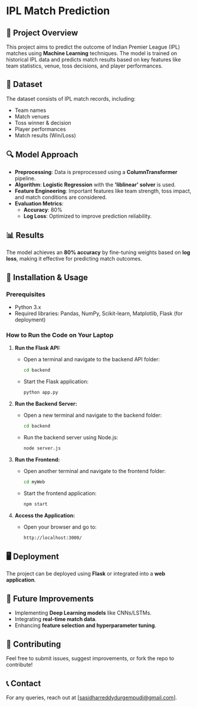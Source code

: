 # IPL Match Prediction

## 📌 Project Overview
This project aims to predict the outcome of Indian Premier League (IPL) matches using **Machine Learning** techniques. The model is trained on historical IPL data and predicts match results based on key features like team statistics, venue, toss decisions, and player performances.

## 🏏 Dataset
The dataset consists of IPL match records, including:
- Team names
- Match venues
- Toss winner & decision
- Player performances
- Match results (Win/Loss)

## 🔍 Model Approach
- **Preprocessing**: Data is preprocessed using a **ColumnTransformer** pipeline.
- **Algorithm**: **Logistic Regression** with the **'liblinear' solver** is used.
- **Feature Engineering**: Important features like team strength, toss impact, and match conditions are considered.
- **Evaluation Metrics**:
  - **Accuracy**: 80%
  - **Log Loss**: Optimized to improve prediction reliability.

## 📊 Results
The model achieves an **80% accuracy** by fine-tuning weights based on **log loss**, making it effective for predicting match outcomes.

## 🚀 Installation & Usage
### Prerequisites
- Python 3.x
- Required libraries: Pandas, NumPy, Scikit-learn, Matplotlib, Flask (for deployment)



### How to Run the Code on Your Laptop
1. **Run the Flask API:**
   - Open a terminal and navigate to the backend API folder:
     ```bash
     cd backend
     ```
   - Start the Flask application:
     ```bash
     python app.py
     ```

2. **Run the Backend Server:**
   - Open a new terminal and navigate to the backend folder:
     ```bash
     cd backend
     ```
   - Run the backend server using Node.js:
     ```bash
     node server.js
     ```

3. **Run the Frontend:**
   - Open another terminal and navigate to the frontend folder:
     ```bash
     cd myWeb
     ```
   - Start the frontend application:
     ```bash
     npm start
     ```

4. **Access the Application:**
   - Open your browser and go to:
     ```
     http://localhost:3000/
     ```

## 🖥️ Deployment
The project can be deployed using **Flask** or integrated into a **web application**.

## 📜 Future Improvements
- Implementing **Deep Learning models** like CNNs/LSTMs.
- Integrating **real-time match data**.
- Enhancing **feature selection and hyperparameter tuning**.

## 🤝 Contributing
Feel free to submit issues, suggest improvements, or fork the repo to contribute!

## 📞 Contact
For any queries, reach out at [sasidharreddydurgempudi@gmail.com].

